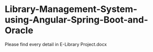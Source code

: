 # Library-Management-System-using-Angular-Spring-Boot-and-Oracle

Please find every detail in E-Library Project.docx

